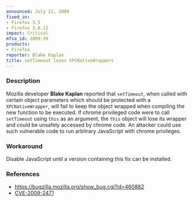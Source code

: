 ```yaml
---
announced: July 21, 2009
fixed_in:
- Firefox 3.5
- Firefox 3.0.12
impact: Critical
mfsa_id: 2009-39
products:
- Firefox
reporter: Blake Kaplan
title: setTimeout loses XPCNativeWrappers
---
```


<h3>Description</h3>

<p>Mozilla developer <strong>Blake Kaplan</strong> reported
that <code>setTimeout</code>, when called with certain object
parameters which should be protected with
a <code>XPCNativeWrapper</code>, will fail to keep the object wrapped
when compiling the new function to be executed.  If chrome privileged
code were to call <code>setTimeout</code> using <code>this</code> as
an argument, the <code>this</code> object will lose its wrapper and
could be unsafely accessed by chrome code.  An attacker could use such
vulnerable code to run arbitrary JavaScript with chrome
privileges.</p>

<h3>Workaround</h3>

<p>Disable JavaScript until a version containing this fix can be
installed.</p>

<h3>References</h3>

<ul>
  <li><a href="https://bugzilla.mozilla.org/show_bug.cgi?id=460882">https://bugzilla.mozilla.org/show_bug.cgi?id=460882</a></li>
  <li><a class="ex-ref" href="http://cve.mitre.org/cgi-bin/cvename.cgi?name=CVE-2009-2471">CVE-2009-2471</a></li>
</ul>



